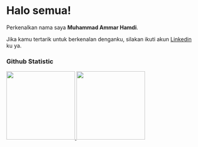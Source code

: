 # Halo semua! 
 
Perkenalkan nama saya **Muhammad Ammar Hamdi**.<br>
 
Jika kamu tertarik untuk berkenalan denganku, silakan ikuti akun [Linkedin](https://www.linkedin.com/in/muhammad-ammar-hamdi/) ku ya.
 
### Github Statistic
<p align="left">
<a href="https://github.com/penuliscode">
  <img height="180em" src="https://github-readme-stats-eight-theta.vercel.app/api?username=penuliscode&show_icons=true&theme=algolia&include_all_commits=true&count_private=true"/>
  <img height="180em" src="https://github-readme-stats-eight-theta.vercel.app/api/top-langs/?username=penuliscode&layout=compact&layout=compact&theme=algolia"/>
</a>
</p>
